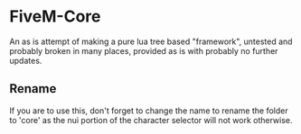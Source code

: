 # FiveM-Core
An as is attempt of making a pure lua tree based "framework", untested and probably broken in many places, provided as is with probably no further updates.

## Rename
If you are to use this, don't forget to change the name to rename the folder to 'core' as the nui portion of the character selector will not work otherwise.